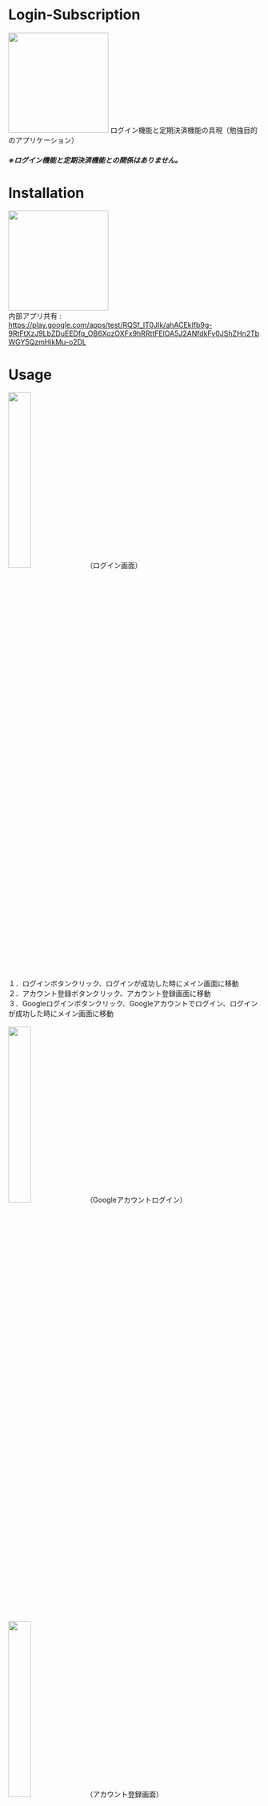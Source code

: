 # Login-Subscription
<img src="https://user-images.githubusercontent.com/100995721/211977754-041380fb-e7a8-47db-a8df-5a99b5efd877.png"  width="200" height="200">
ログイン機能と定期決済機能の具現（勉強目的のアプリケーション）<br/>

##### ※ログイン機能と定期決済機能との関係はありません。<br/>

# Installation
<img src="https://user-images.githubusercontent.com/100995721/220040591-be40830a-4db6-4177-a94d-ddc14bc8e9c8.png"  width="200" height="200"><br/>
内部アプリ共有 :　https://play.google.com/apps/test/RQSf_IT0JIk/ahACEklfb9g-9RtFtXzJ9LbZDuEEDfq_OB6XozOXFx9hRRttFElOA5J2ANfdkFy0JShZHn2TbWGY5QzmHikMu-o2DL <br/>

# Usage
<img src="https://user-images.githubusercontent.com/100995721/212252429-2a363007-fa62-4085-99fe-88ffadc5bf43.jpg"  width="30%" height="30%">
（ログイン画面）<br/>
１．ログインボタンクリック、ログインが成功した時にメイン画面に移動<br/>
２．アカウント登録ボタンクリック、アカウント登録画面に移動<br/>
３．Googleログインボタンクリック、Googleアカウントでログイン、ログインが成功した時にメイン画面に移動<br/><br/>
<img src="https://user-images.githubusercontent.com/100995721/211983512-8cb25550-174c-4385-8c4b-d34da84d6d44.jpg"  width="30%" height="30%">
（Googleアカウントログイン）<br/><br/>
<img src="https://user-images.githubusercontent.com/100995721/212252795-709dc8ee-2101-4504-8884-3f89e16b3125.jpg"  width="30%" height="30%">
（アカウント登録画面）<br/>
４．アカウント登録が成功した時にメイン画面に移動<br/>

##### ※ IDはメールアドレス形式・パスワードは6文字以上の作成が必要<br/><br/>

<img src="https://user-images.githubusercontent.com/100995721/212252015-b91ff95b-676e-4438-8310-0fc6f5a2bf0e.jpg"  width="30%" height="30%">
（メイン画面）<br/>
５．adバナーをクリック、adホームページに移動<br/>
６．リロードボタンをクリック（赤色のイメージボタン）、定期決済の状態をリロード<br/>
７．会員登録ボタンをクリック、定期決済画面に移動<br/>
８．ログアウトボタンをクリック、ログアウトをする、ホーム画面に移動<br/>
９．アカウント削除ボタンをクリック、アカウントを削除する、ホーム画面に移動<br/><br/>
<img src="https://user-images.githubusercontent.com/100995721/211983521-6c2ed311-7284-4a9d-86ff-df41bb651913.jpg"  width="30%" height="30%">
（定期決済画面）<br/><br/>

<img src="https://user-images.githubusercontent.com/100995721/212254226-ece28d74-4bbb-40de-9310-96b548cb52c4.jpg"  width="30%" height="30%">

##### ※ 定期決済に成功した時にadバナーは見えなくなる。


# Library
Firebase<br/><br/>
Google AdMob<br/><br/>
Google Play Billing Library<br/><br/>
Coroutines<br/><br/>
